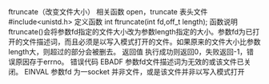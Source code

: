 

ftruncate（改变文件大小）
相关函数
open，truncate
表头文件
#include<unistd.h>
定义函数
int ftruncate(int fd,off_t length);
函数说明
ftruncate()会将参数fd指定的文件大小改为参数length指定的大小。参数fd为已打开的文件描述词，而且必须是以写入模式打开的文件。如果原来的文件大小比参数length大，则超过的部分会被删去。
返回值
执行成功则返回0，失败返回-1，错误原因存于errno。
错误代码
EBADF 参数fd文件描述词为无效的或该文件已关闭。
EINVAL 参数fd 为一socket 并非文件，或是该文件并非以写入模式打开